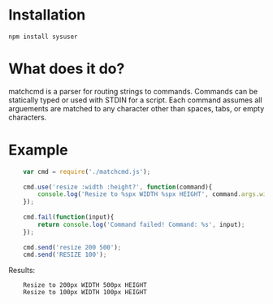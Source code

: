 Installation
=============
    npm install sysuser
    
What does it do?
=============
matchcmd is a parser for routing strings to commands. Commands can be statically typed or used with STDIN for a script. Each command assumes all arguements are matched to any character other than spaces, tabs, or empty characters.

Example
=============
```javascript
    var cmd = require('./matchcmd.js');
    
    cmd.use('resize :width :height?', function(command){
	    console.log('Resize to %spx WIDTH %spx HEIGHT', command.args.width, command.args.height || command.args.width);
    });
    
    cmd.fail(function(input){
	    return console.log('Command failed! Command: %s', input);
    });
    
    cmd.send('resize 200 500');
    cmd.send('RESIZE 100');
```


Results:
```
    Resize to 200px WIDTH 500px HEIGHT
    Resize to 100px WIDTH 100px HEIGHT
```
